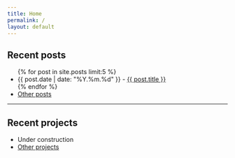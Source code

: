 ```yaml
---
title: Home
permalink: /
layout: default
---
```


## Recent posts

<ul>
  {% for post in site.posts limit:5 %}
  <li>{{ post.date | date: "%Y.%m.%d" }} - <a href="{{ post.url }}" class="post-preview">{{ post.title }}</a></li>
  {% endfor %}
  <li><a href="/blog" class="post-preview">Other posts</a></li>
</ul>

<hr>

## Recent projects

<ul>
    <li>Under construction</li>
    <li><a href="/blog" class="post-preview">Other projects</a></li>
</ul>
